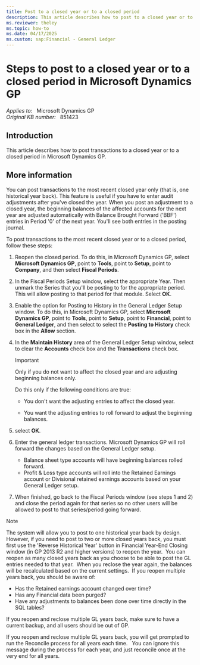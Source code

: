 ```yaml
---
title: Post to a closed year or to a closed period
description: This article describes how to post to a closed year or to a closed period in Microsoft Dynamics GP.
ms.reviewer: theley
ms.topic: how-to
ms.date: 04/17/2025
ms.custom: sap:Financial - General Ledger
---
```

# Steps to post to a closed year or to a closed period in Microsoft Dynamics GP

_Applies to:_ &nbsp; Microsoft Dynamics GP  
_Original KB number:_ &nbsp; 851423

## Introduction

This article describes how to post transactions to a closed year or to a closed period in Microsoft Dynamics GP.

## More information

You can post transactions to the most recent closed year only (that is, one historical year back). This feature is useful if you have to enter audit adjustments after you've closed the year. When you post an adjustment to a closed year, the beginning balances of the affected accounts for the next year are adjusted automatically with Balance Brought Forward ('BBF') entries in Period '0' of the next year. You'll see both entries in the posting journal.

To post transactions to the most recent closed year or to a closed period, follow these steps:

1. Reopen the closed period. To do this, in Microsoft Dynamics GP, select **Microsoft Dynamics GP**, point to **Tools**, point to **Setup**, point to **Company**, and then select **Fiscal Periods**.

1. In the Fiscal Periods Setup window, select the appropriate Year. Then unmark the Series that you'll be posting to for the appropriate period. This will allow posting to that period for that module. Select **OK**.

1. Enable the option for Posting to History in the General Ledger Setup window. To do this, in Microsoft Dynamics GP, select **Microsoft Dynamics GP**, point to **Tools**, point to **Setup**, point to **Financial**, point to **General Ledger**, and then select to select the **Posting to History**  check box in the **Allow** section.

1. In the **Maintain History**  area of the General Ledger Setup window, select to clear the **Accounts** check box and the **Transactions** check box.

    > [!IMPORTANT]
    > Only if you do not want to affect the closed year and are adjusting beginning balances only.

   Do this only if the following conditions are true:

   - You don't want the adjusting entries to affect the closed year.

   - You want the adjusting entries to roll forward to adjust the beginning balances.

1. select **OK**.

1. Enter the general ledger transactions. Microsoft Dynamics GP will roll forward the changes based on the General Ledger setup.

   - Balance sheet type accounts will have beginning balances rolled forward.
   - Profit & Loss type accounts will roll into the Retained Earnings account or Divisional retained earnings accounts based on your General Ledger setup.

1. When finished, go back to the Fiscal Periods window (see steps 1 and 2) and close the period again for that series so no other users will be allowed to post to that series/period going forward.

> [!NOTE]
> The system will allow you to post to one historical year back by design.  However, if you need to post to two or more closed years back, you must first use the 'Reverse Historical Year' button in Financial Year-End Closing window (in GP 2013 R2 and higher versions) to reopen the year.  You can reopen as many closed years back as you choose to be able to post the GL entries needed to that year.  When you reclose the year again, the balances will be recalculated based on the current settings.  If you reopen multiple years back, you should be aware of:
>
> - Has the Retained earnings account changed over time?
> - Has any Financial data been purged?
> - Have any adjustments to balances been done over time directly in the SQL tables?
>
> If you reopen and reclose multiple GL years back, make sure to have a current backup, and all users should be out of GP.
>
> If you reopen and reclose multiple GL years back, you will get prompted to run the Reconcile process for all years each time.   You can ignore this message during the process for each year, and just reconcile once at the very end for all years.

